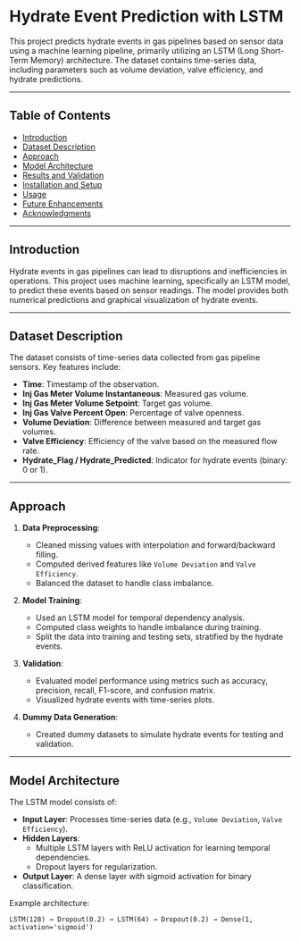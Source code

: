 # Hydrate Event Prediction with LSTM

This project predicts hydrate events in gas pipelines based on sensor data using a machine learning pipeline, primarily utilizing an LSTM (Long Short-Term Memory) architecture. The dataset contains time-series data, including parameters such as volume deviation, valve efficiency, and hydrate predictions.

---

## Table of Contents

- [Introduction](#introduction)
- [Dataset Description](#dataset-description)
- [Approach](#approach)
- [Model Architecture](#model-architecture)
- [Results and Validation](#results-and-validation)
- [Installation and Setup](#installation-and-setup)
- [Usage](#usage)
- [Future Enhancements](#future-enhancements)
- [Acknowledgments](#acknowledgments)

---

## Introduction

Hydrate events in gas pipelines can lead to disruptions and inefficiencies in operations. This project uses machine learning, specifically an LSTM model, to predict these events based on sensor readings. The model provides both numerical predictions and graphical visualization of hydrate events.

---

## Dataset Description

The dataset consists of time-series data collected from gas pipeline sensors. Key features include:

- **Time**: Timestamp of the observation.
- **Inj Gas Meter Volume Instantaneous**: Measured gas volume.
- **Inj Gas Meter Volume Setpoint**: Target gas volume.
- **Inj Gas Valve Percent Open**: Percentage of valve openness.
- **Volume Deviation**: Difference between measured and target gas volumes.
- **Valve Efficiency**: Efficiency of the valve based on the measured flow rate.
- **Hydrate_Flag / Hydrate_Predicted**: Indicator for hydrate events (binary: 0 or 1).

---

## Approach

1. **Data Preprocessing**:
   - Cleaned missing values with interpolation and forward/backward filling.
   - Computed derived features like `Volume Deviation` and `Valve Efficiency`.
   - Balanced the dataset to handle class imbalance.

2. **Model Training**:
   - Used an LSTM model for temporal dependency analysis.
   - Computed class weights to handle imbalance during training.
   - Split the data into training and testing sets, stratified by the hydrate events.

3. **Validation**:
   - Evaluated model performance using metrics such as accuracy, precision, recall, F1-score, and confusion matrix.
   - Visualized hydrate events with time-series plots.

4. **Dummy Data Generation**:
   - Created dummy datasets to simulate hydrate events for testing and validation.

---

## Model Architecture

The LSTM model consists of:
- **Input Layer**: Processes time-series data (e.g., `Volume Deviation`, `Valve Efficiency`).
- **Hidden Layers**:
  - Multiple LSTM layers with ReLU activation for learning temporal dependencies.
  - Dropout layers for regularization.
- **Output Layer**: A dense layer with sigmoid activation for binary classification.

Example architecture:
```plaintext
LSTM(128) → Dropout(0.2) → LSTM(64) → Dropout(0.2) → Dense(1, activation='sigmoid')
